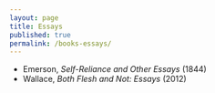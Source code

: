 ```yaml
---
layout: page
title: Essays
published: true
permalink: /books-essays/
---
```


* Emerson, _Self-Reliance and Other Essays_ (1844) 
* Wallace, _Both Flesh and Not: Essays_ (2012) 
